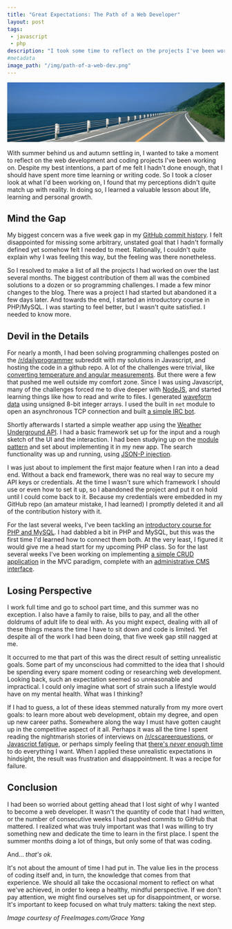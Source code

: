 ```yaml
---
title: "Great Expectations: The Path of a Web Developer"
layout: post
tags:
 - javascript
 - php
description: "I took some time to reflect on the projects I've been working on and came out feeling like I hadn't done enough. In this post, I'll take a closer look at those projects and the lessons I learned when my expectations failed to match up with reality."
#metadata
image_path: "/img/path-of-a-web-dev.png"
---
```


![Coastal road](/img/path-of-a-web-dev.png "Coastal road")

With summer behind us and autumn settling in, I wanted to take a moment to reflect on the web development and coding projects I've been working on. Despite my best intentions, a part of me felt I hadn't done enough, that I should have spent more time learning or writing code. So I took a closer look at what I'd been working on, I found that my perceptions didn't quite match up with reality. In doing so, I learned a valuable lesson about life, learning and personal growth.

<!--more-->

## Mind the Gap

My biggest concern was a five week gap in my [GitHub commit history][1]. I felt disappointed for missing some arbitrary, unstated goal that I hadn't formally defined yet somehow felt I needed to meet. Rationally, I couldn't quite explain why I was feeling this way, but the feeling was there nonetheless.

So I resolved to make a list of all the projects I had worked on over the last several months. The biggest contribution of them all was the combined solutions to a dozen or so programming challenges. I made a few minor changes to the blog. There was a project I had started but abandoned it a few days later. And towards the end, I started an introductory course in PHP/MySQL. I was starting to feel better, but I wasn't quite satisfied. I needed to know more.

## Devil in the Details

For nearly a month, I had been solving programming challenges posted on the [/r/dailyprogrammer][2] subreddit with my solutions in Javascript, and hosting the code in a github repo. A lot of the challenges were trivial, like [converting temperature and angular measurements][3]. But there were a few that pushed me well outside my comfort zone. Since I was using Javascript, many of the challenges forced me to dive deeper with [NodeJS][4], and started learning things like how to read and write to files. I generated [waveform data][5] using unsigned 8-bit integer arrays. I used the built in <code>net</code> module to open an asynchronous TCP connection and built [a simple IRC bot][6].

Shortly afterwards I started a simple weather app using the [Weather Underground API][7]. I had a basic framework set up for the input and a rough sketch of the UI and the interaction. I had been studying up on the [module pattern][8] and set about implementing it in my new app. The search functionality was up and running, using [JSON-P injection][9].

I was just about to implement the first major feature when I ran into a dead end. Without a back end framework, there was no real way to secure my API keys or credentials. At the time I wasn't sure which framework I should use or even how to set it up, so I abandoned the project and put it on hold until I could come back to it. Because my credentials were embedded in my GitHub repo (an amateur mistake, I had learned) I promptly deleted it and all of the contribution history with it.

For the last several weeks, I've been tackling an [introductory course for PHP and MySQL][10]. I had dabbled a bit in PHP and MySQL, but this was the first time I'd learned how to connect them both. At the very least, I figured it would give me a head start for my upcoming PHP class. So for the last several weeks I've been working on implementing [a simple CRUD application][11] in the MVC paradigm, complete with an [administrative CMS interface][12].

## Losing Perspective

I work full time and go to school part time, and this summer was no exception. I also have a family to raise, bills to pay, and all the other doldrums of adult life to deal with. As you might expect, dealing with all of these things means the time I have to sit down and code is limited. Yet despite all of the work I had been doing, that five week gap still nagged at me.

It occurred to me that part of this was the direct result of setting unrealistic goals. Some part of my unconscious had committed to the idea that I should be spending every spare moment coding or researching web development. Looking back, such an expectation seemed so unreasonable and impractical. I could only imagine what sort of strain such a lifestyle would have on my mental health. What was I thinking?

If I had to guess, a lot of these ideas stemmed naturally from my more overt goals: to learn more about web development, obtain my degree, and open up new career paths. Somewhere along the way I must have gotten caught up in the competitive aspect of it all. Perhaps it was all the time I spent reading the nightmarish stories of interviews on [/r/cscareerquestions][13], or [Javascript fatigue][14], or perhaps simply feeling that [there's *never* enough time][15] to do everything I want. When I applied these unrealistic expectations in hindsight, the result was frustration and disappointment. It was a recipe for failure.

## Conclusion

I had been so worried about getting ahead that I lost sight of why I wanted to become a web developer. It wasn't the quantity of code that I had written, or the number of consecutive weeks I had pushed commits to GitHub that mattered. I realized what was truly important was that I was willing to try something new and dedicate the time to learn in the first place. I spent the summer months doing a lot of things, but only some of that was coding.

And... _that's ok._

It's not about the amount of time I had put in. The value lies in the process of coding itself and, in turn, the knowledge that comes from that experience. We should all take the occasional moment to reflect on what we've achieved, in order to keep a healthy, mindful perspective. If we don't pay attention, we might find ourselves set up for disappointment, or worse. It's important to keep focused on what truly matters: taking the next step.

*Image courtesy of FreeImages.com/Grace Yang*

[1]: https://github.com/sdlambert
[2]: https://reddit.com/r/dailyprogrammer
[3]: https://github.com/sdlambert/dailyprogrammer/blob/master/gettingadegree.js
[4]: https://nodejs.org/
[5]: https://github.com/sdlambert/dailyprogrammer/blob/master/makingwaves.js
[6]: https://github.com/sdlambert/dailyprogrammer/blob/master/makingaconnection.js
[7]: https://www.wunderground.com/weather/api/
[8]: https://toddmotto.com/mastering-the-module-pattern/
[9]: https://en.wikipedia.org/wiki/JSONP#Script_element_injection
[10]: https://www.sitepoint.com/premium/courses/php-mysql-web-development-for-beginners-13/
[11]: https://github.com/sdlambert/sitepoint-phpmysql/tree/master/lesson8/jokes
[12]: https://github.com/sdlambert/sitepoint-phpmysql/tree/master/lesson12/admin
[13]: https://www.reddit.com/r/cscareerquestions/
[14]: https://hackernoon.com/how-it-feels-to-learn-javascript-in-2016-d3a717dd577f#.758uh588b
[15]: http://zenhabits.net/overloaded/